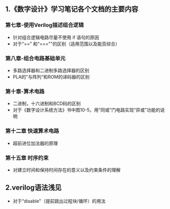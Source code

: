 ## 1.《数字设计》学习笔记各个文档的主要内容

### 第七章-使用Verilog描述组合逻辑

* 针对组合逻辑电路尽量不使用 if 语句的原因
* 对于“=\=” 和“===""的区别（适用范围以及能否综合）

### 第八章-组合电路基础单元

* 多路选择器和二进制多路选择器的区别
* PLA的”与阵列“和ROM的译码器的区别

### 第十章-算术电路

* 二进制，十六进制和BCD码的区别
* 对于《数字设计系统方法》书中图10-5，用“同或”门电路实现“异或”功能的说明

### 第十二章 快速算术电路

* 超前进位加法器的原理

### 第十五章 时序约束

* 对建立时间和保持时间存在的意义以及约束条件的理解





## 2.verilog语法浅见

* 对于“disable"（提前跳出过程块/循环）的用法